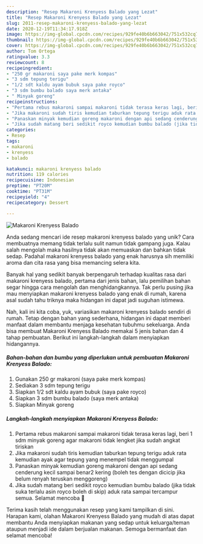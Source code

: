 ```yaml
---
description: "Resep Makaroni Krenyess Balado yang Lezat"
title: "Resep Makaroni Krenyess Balado yang Lezat"
slug: 2011-resep-makaroni-krenyess-balado-yang-lezat
date: 2020-12-19T11:34:17.918Z
image: https://img-global.cpcdn.com/recipes/929fe40b6b663042/751x532cq70/makaroni-krenyess-balado-foto-resep-utama.jpg
thumbnail: https://img-global.cpcdn.com/recipes/929fe40b6b663042/751x532cq70/makaroni-krenyess-balado-foto-resep-utama.jpg
cover: https://img-global.cpcdn.com/recipes/929fe40b6b663042/751x532cq70/makaroni-krenyess-balado-foto-resep-utama.jpg
author: Tom Ortega
ratingvalue: 3.3
reviewcount: 8
recipeingredient:
- "250 gr makaroni saya pake merk kompas"
- "3 sdm tepung terigu"
- "1/2 sdt kaldu ayam bubuk saya pake royco"
- "3 sdm bumbu balado saya merk antaka"
- " Minyak goreng"
recipeinstructions:
- "Pertama rebus makaroni sampai makaroni tidak terasa keras lagi, beri 1 sdm minyak goreng agar makaroni tidak lengket jika sudah angkat tiriskan"
- "Jika makaroni sudah tiris kemudian taburkan tepung terigu aduk rata kemudian ayak agar tepung yang menempel tidak menggumpal"
- "Panaskan minyak kemudian goreng makaroni dengan api sedang cenderung kecil sampai benar2 kering (boleh tes dengan dicicip jika belum renyah teruskan menggoreng)"
- "Jika sudah matang beri sedikit royco kemudian bumbu balado (jika tidak suka terlalu asin royco boleh di skip) aduk rata sampai tercampur semua. Selamat mencoba 💛"
categories:
- Resep
tags:
- makaroni
- krenyess
- balado

katakunci: makaroni krenyess balado 
nutrition: 119 calories
recipecuisine: Indonesian
preptime: "PT20M"
cooktime: "PT31M"
recipeyield: "4"
recipecategory: Dessert

---
```



![Makaroni Krenyess Balado](https://img-global.cpcdn.com/recipes/929fe40b6b663042/751x532cq70/makaroni-krenyess-balado-foto-resep-utama.jpg)

Anda sedang mencari ide resep makaroni krenyess balado yang unik? Cara membuatnya memang tidak terlalu sulit namun tidak gampang juga. Kalau salah mengolah maka hasilnya tidak akan memuaskan dan bahkan tidak sedap. Padahal makaroni krenyess balado yang enak harusnya sih memiliki aroma dan cita rasa yang bisa memancing selera kita.



Banyak hal yang sedikit banyak berpengaruh terhadap kualitas rasa dari makaroni krenyess balado, pertama dari jenis bahan, lalu pemilihan bahan segar hingga cara mengolah dan menghidangkannya. Tak perlu pusing jika mau menyiapkan makaroni krenyess balado yang enak di rumah, karena asal sudah tahu triknya maka hidangan ini dapat jadi suguhan istimewa.


Nah, kali ini kita coba, yuk, variasikan makaroni krenyess balado sendiri di rumah. Tetap dengan bahan yang sederhana, hidangan ini dapat memberi manfaat dalam membantu menjaga kesehatan tubuhmu sekeluarga. Anda bisa membuat Makaroni Krenyess Balado memakai 5 jenis bahan dan 4 tahap pembuatan. Berikut ini langkah-langkah dalam menyiapkan hidangannya.

<!--inarticleads1-->

##### Bahan-bahan dan bumbu yang diperlukan untuk pembuatan Makaroni Krenyess Balado:

1. Gunakan 250 gr makaroni (saya pake merk kompas)
1. Sediakan 3 sdm tepung terigu
1. Siapkan 1/2 sdt kaldu ayam bubuk (saya pake royco)
1. Siapkan 3 sdm bumbu balado (saya merk antaka)
1. Siapkan  Minyak goreng




<!--inarticleads2-->

##### Langkah-langkah menyiapkan Makaroni Krenyess Balado:

1. Pertama rebus makaroni sampai makaroni tidak terasa keras lagi, beri 1 sdm minyak goreng agar makaroni tidak lengket jika sudah angkat tiriskan
1. Jika makaroni sudah tiris kemudian taburkan tepung terigu aduk rata kemudian ayak agar tepung yang menempel tidak menggumpal
1. Panaskan minyak kemudian goreng makaroni dengan api sedang cenderung kecil sampai benar2 kering (boleh tes dengan dicicip jika belum renyah teruskan menggoreng)
1. Jika sudah matang beri sedikit royco kemudian bumbu balado (jika tidak suka terlalu asin royco boleh di skip) aduk rata sampai tercampur semua. Selamat mencoba 💛




Terima kasih telah menggunakan resep yang kami tampilkan di sini. Harapan kami, olahan Makaroni Krenyess Balado yang mudah di atas dapat membantu Anda menyiapkan makanan yang sedap untuk keluarga/teman ataupun menjadi ide dalam berjualan makanan. Semoga bermanfaat dan selamat mencoba!
